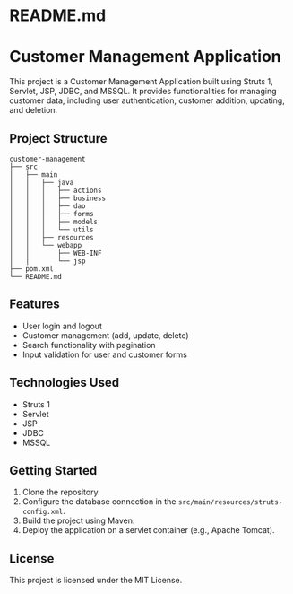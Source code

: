 # README.md

# Customer Management Application

This project is a Customer Management Application built using Struts 1, Servlet, JSP, JDBC, and MSSQL. It provides functionalities for managing customer data, including user authentication, customer addition, updating, and deletion.

## Project Structure

```
customer-management
├── src
│   ├── main
│   │   ├── java
│   │   │   ├── actions
│   │   │   ├── business
│   │   │   ├── dao
│   │   │   ├── forms
│   │   │   ├── models
│   │   │   └── utils
│   │   ├── resources
│   │   └── webapp
│   │       ├── WEB-INF
│   │       └── jsp
├── pom.xml
└── README.md
```

## Features

- User login and logout
- Customer management (add, update, delete)
- Search functionality with pagination
- Input validation for user and customer forms

## Technologies Used

- Struts 1
- Servlet
- JSP
- JDBC
- MSSQL

## Getting Started

1. Clone the repository.
2. Configure the database connection in the `src/main/resources/struts-config.xml`.
3. Build the project using Maven.
4. Deploy the application on a servlet container (e.g., Apache Tomcat).

## License

This project is licensed under the MIT License.